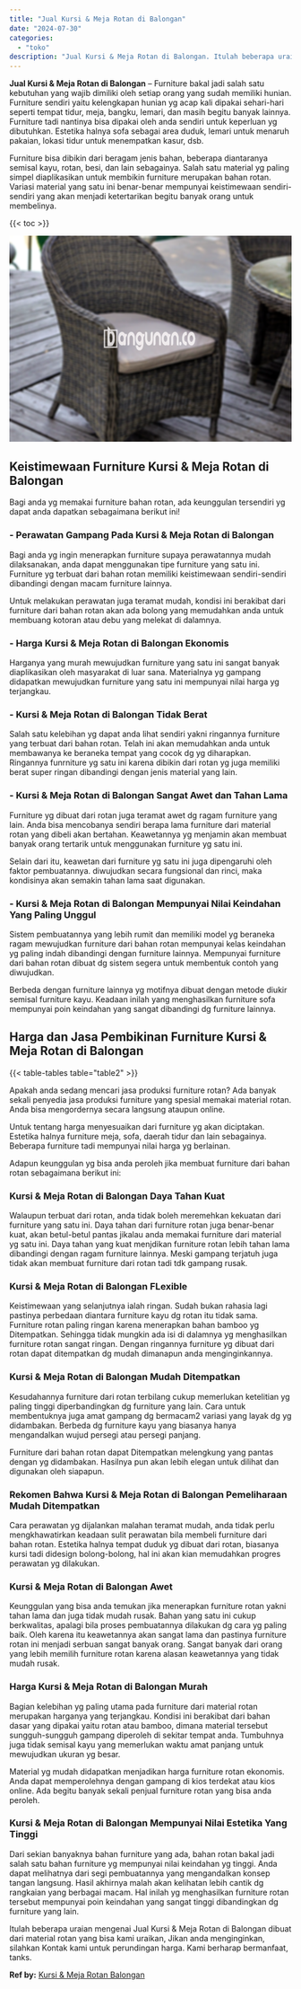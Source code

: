 ```yaml
---
title: "Jual Kursi & Meja Rotan di Balongan"
date: "2024-07-30"
categories: 
  - "toko"
description: "Jual Kursi & Meja Rotan di Balongan. Itulah beberapa uraian mengenai Jual Kursi & Meja Rotan di Balongan dibuat dari material rotan yang bisa kami uraikan, J..."
---
```


**Jual Kursi & Meja Rotan di Balongan** – Furniture bakal jadi salah satu kebutuhan yang wajib dimiliki oleh setiap orang yang sudah memiliki hunian. Furniture sendiri yaitu kelengkapan hunian yg acap kali dipakai sehari-hari seperti tempat tidur, meja, bangku, lemari, dan masih begitu banyak lainnya. Furniture tadi nantinya bisa dipakai oleh anda sendiri untuk keperluan yg dibutuhkan. Estetika halnya sofa sebagai area duduk, lemari untuk menaruh pakaian, lokasi tidur untuk menempatkan kasur, dsb.

Furniture bisa dibikin dari beragam jenis bahan, beberapa diantaranya semisal kayu, rotan, besi, dan lain sebagainya. Salah satu material yg paling simpel diaplikasikan untuk membikin furniture merupakan bahan rotan. Variasi material yang satu ini benar-benar mempunyai keistimewaan sendiri-sendiri yang akan menjadi ketertarikan begitu banyak orang untuk membelinya.

{{< toc >}}

![Jual Kursi & Meja Rotan di Balongan](/images/kursi-meja-rotan-murah28.png)

## Keistimewaan Furniture Kursi & Meja Rotan di Balongan

Bagi anda yg memakai furniture bahan rotan, ada keunggulan tersendiri yg dapat anda dapatkan sebagaimana berikut ini!

### \- Perawatan Gampang Pada Kursi & Meja Rotan di Balongan

Bagi anda yg ingin menerapkan furniture supaya perawatannya mudah dilaksanakan, anda dapat menggunakan tipe furniture yang satu ini. Furniture yg terbuat dari bahan rotan memiliki keistimewaan sendiri-sendiri dibandingi dengan macam furniture lainnya.

Untuk melakukan perawatan juga teramat mudah, kondisi ini berakibat dari furniture dari bahan rotan akan ada bolong yang memudahkan anda untuk membuang kotoran atau debu yang melekat di dalamnya.

### \- Harga Kursi & Meja Rotan di Balongan Ekonomis

Harganya yang murah mewujudkan furniture yang satu ini sangat banyak diaplikasikan oleh masyarakat di luar sana. Materialnya yg gampang didapatkan mewujudkan furniture yang satu ini mempunyai nilai harga yg terjangkau.

### \- Kursi & Meja Rotan di Balongan Tidak Berat

Salah satu kelebihan yg dapat anda lihat sendiri yakni ringannya furniture yang terbuat dari bahan rotan. Telah ini akan memudahkan anda untuk membawanya ke beraneka tempat yang cocok dg yg diharapkan. Ringannya funrniture yg satu ini karena dibikin dari rotan yg juga memiliki berat super ringan dibandingi dengan jenis material yang lain.

### \- Kursi & Meja Rotan di Balongan Sangat Awet dan Tahan Lama

Furniture yg dibuat dari rotan juga teramat awet dg ragam furniture yang lain. Anda bisa mencobanya sendiri berapa lama furniture dari material rotan yang dibeli akan bertahan. Keawetannya yg menjamin akan membuat banyak orang tertarik untuk menggunakan furniture yg satu ini.

Selain dari itu, keawetan dari furniture yg satu ini juga dipengaruhi oleh faktor pembuatannya. diwujudkan secara fungsional dan rinci, maka kondisinya akan semakin tahan lama saat digunakan.

### \- Kursi & Meja Rotan di Balongan Mempunyai Nilai Keindahan Yang Paling Unggul

Sistem pembuatannya yang lebih rumit dan memiliki model yg beraneka ragam mewujudkan furniture dari bahan rotan mempunyai kelas keindahan yg paling indah dibandingi dengan furniture lainnya. Mempunyai furniture dari bahan rotan dibuat dg sistem segera untuk membentuk contoh yang diwujudkan.

Berbeda dengan furniture lainnya yg motifnya dibuat dengan metode diukir semisal furniture kayu. Keadaan inilah yang menghasilkan furniture sofa mempunyai poin keindahan yang sangat dibandingi dg furniture lainnya.

## Harga dan Jasa Pembikinan Furniture Kursi & Meja Rotan di Balongan

{{< table-tables table="table2" >}}

Apakah anda sedang mencari jasa produksi furniture rotan? Ada banyak sekali penyedia jasa produksi furniture yang spesial memakai material rotan. Anda bisa mengordernya secara langsung ataupun online.

Untuk tentang harga menyesuaikan dari furniture yg akan diciptakan. Estetika halnya furniture meja, sofa, daerah tidur dan lain sebagainya. Beberapa furniture tadi mempunyai nilai harga yg berlainan.

Adapun keunggulan yg bisa anda peroleh jika membuat furniture dari bahan rotan sebagaimana berikut ini:

### Kursi & Meja Rotan di Balongan Daya Tahan Kuat

Walaupun terbuat dari rotan, anda tidak boleh meremehkan kekuatan dari furniture yang satu ini. Daya tahan dari furniture rotan juga benar-benar kuat, akan betul-betul pantas jikalau anda memakai furniture dari material yg satu ini. Daya tahan yang kuat menjdikan furniture rotan lebih tahan lama dibandingi dengan ragam furniture lainnya. Meski gampang terjatuh juga tidak akan membuat furniture dari rotan tadi tdk gampang rusak.

### Kursi & Meja Rotan di Balongan FLexible

Keistimewaan yang selanjutnya ialah ringan. Sudah bukan rahasia lagi pastinya perbedaan diantara furniture kayu dg rotan itu tidak sama. Furniture rotan paling ringan karena menerapkan bahan bamboo yg Ditempatkan. Sehingga tidak mungkin ada isi di dalamnya yg menghasilkan furniture rotan sangat ringan. Dengan ringannya furniture yg dibuat dari rotan dapat ditempatkan dg mudah dimanapun anda menginginkannya.

### Kursi & Meja Rotan di Balongan Mudah Ditempatkan

Kesudahannya furniture dari rotan terbilang cukup memerlukan ketelitian yg paling tinggi diperbandingkan dg furniture yang lain. Cara untuk membentuknya juga amat gampang dg bermacam2 variasi yang layak dg yg didambakan. Berbeda dg furniture kayu yang biasanya hanya mengandalkan wujud persegi atau persegi panjang.

Furniture dari bahan rotan dapat Ditempatkan melengkung yang pantas dengan yg didambakan. Hasilnya pun akan lebih elegan untuk dilihat dan digunakan oleh siapapun.

### Rekomen Bahwa Kursi & Meja Rotan di Balongan Pemeliharaan Mudah Ditempatkan

Cara perawatan yg dijalankan malahan teramat mudah, anda tidak perlu mengkhawatirkan keadaan sulit perawatan bila membeli furniture dari bahan rotan. Estetika halnya tempat duduk yg dibuat dari rotan, biasanya kursi tadi didesign bolong-bolong, hal ini akan kian memudahkan progres perawatan yg dilakukan.

### Kursi & Meja Rotan di Balongan Awet

Keunggulan yang bisa anda temukan jika menerapkan furniture rotan yakni tahan lama dan juga tidak mudah rusak. Bahan yang satu ini cukup berkwalitas, apalagi bila proses pembuatannya dilakukan dg cara yg paling baik. Oleh karena itu keawetannya akan sangat lama dan pastinya furniture rotan ini menjadi serbuan sangat banyak orang. Sangat banyak dari orang yang lebih memilih furniture rotan karena alasan keawetannya yang tidak mudah rusak.

### Harga Kursi & Meja Rotan di Balongan Murah

Bagian kelebihan yg paling utama pada furniture dari material rotan merupakan harganya yang terjangkau. Kondisi ini berakibat dari bahan dasar yang dipakai yaitu rotan atau bamboo, dimana material tersebut sungguh-sungguh gampang diperoleh di sekitar tempat anda. Tumbuhnya juga tidak semisal kayu yang memerlukan waktu amat panjang untuk mewujudkan ukuran yg besar.

Material yg mudah didapatkan menjadikan harga furniture rotan ekonomis. Anda dapat memperolehnya dengan gampang di kios terdekat atau kios online. Ada begitu banyak sekali penjual furniture rotan yang bisa anda peroleh.

### Kursi & Meja Rotan di Balongan Mempunyai Nilai Estetika Yang Tinggi

Dari sekian banyaknya bahan furniture yang ada, bahan rotan bakal jadi salah satu bahan furniture yg mempunyai nilai keindahan yg tinggi. Anda dapat melihatnya dari segi pembuatannya yang mengandalkan konsep tangan langsung. Hasil akhirnya malah akan kelihatan lebih cantik dg rangkaian yang berbagai macam. Hal inilah yg menghasilkan furniture rotan tersebut mempunyai poin keindahan yang sangat tinggi dibandingkan dg furniture yang lain.

Itulah beberapa uraian mengenai Jual Kursi & Meja Rotan di Balongan dibuat dari material rotan yang bisa kami uraikan, Jikan anda menginginkan, silahkan Kontak kami untuk perundingan harga. Kami berharap bermanfaat, tanks.

**Ref by:** [Kursi & Meja Rotan Balongan](https://id.wikipedia.org/wiki/Kursi)
